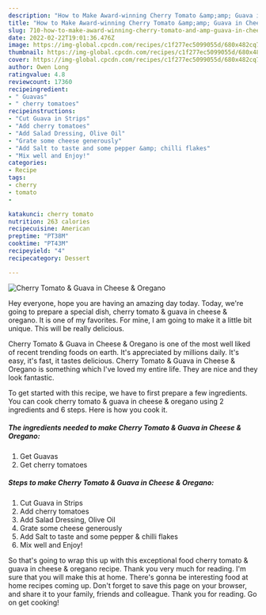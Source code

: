 ```yaml
---
description: "How to Make Award-winning Cherry Tomato &amp;amp; Guava in Cheese &amp;amp; Oregano"
title: "How to Make Award-winning Cherry Tomato &amp;amp; Guava in Cheese &amp;amp; Oregano"
slug: 710-how-to-make-award-winning-cherry-tomato-and-amp-guava-in-cheese-and-amp-oregano
date: 2022-02-22T19:01:36.476Z
image: https://img-global.cpcdn.com/recipes/c1f277ec5099055d/680x482cq70/cherry-tomato-guava-in-cheese-oregano-recipe-main-photo.jpg
thumbnail: https://img-global.cpcdn.com/recipes/c1f277ec5099055d/680x482cq70/cherry-tomato-guava-in-cheese-oregano-recipe-main-photo.jpg
cover: https://img-global.cpcdn.com/recipes/c1f277ec5099055d/680x482cq70/cherry-tomato-guava-in-cheese-oregano-recipe-main-photo.jpg
author: Owen Long
ratingvalue: 4.8
reviewcount: 17360
recipeingredient:
- " Guavas"
- " cherry tomatoes"
recipeinstructions:
- "Cut Guava in Strips"
- "Add cherry tomatoes"
- "Add Salad Dressing, Olive Oil"
- "Grate some cheese generously"
- "Add Salt to taste and some pepper &amp; chilli flakes"
- "Mix well and Enjoy!"
categories:
- Recipe
tags:
- cherry
- tomato
- 

katakunci: cherry tomato  
nutrition: 263 calories
recipecuisine: American
preptime: "PT38M"
cooktime: "PT43M"
recipeyield: "4"
recipecategory: Dessert

---
```



![Cherry Tomato &amp; Guava in Cheese &amp; Oregano](https://img-global.cpcdn.com/recipes/c1f277ec5099055d/680x482cq70/cherry-tomato-guava-in-cheese-oregano-recipe-main-photo.jpg)

Hey everyone, hope you are having an amazing day today. Today, we're going to prepare a special dish, cherry tomato &amp; guava in cheese &amp; oregano. It is one of my favorites. For mine, I am going to make it a little bit unique. This will be really delicious.



Cherry Tomato &amp; Guava in Cheese &amp; Oregano is one of the most well liked of recent trending foods on earth. It's appreciated by millions daily. It's easy, it's fast, it tastes delicious. Cherry Tomato &amp; Guava in Cheese &amp; Oregano is something which I've loved my entire life. They are nice and they look fantastic.


To get started with this recipe, we have to first prepare a few ingredients. You can cook cherry tomato &amp; guava in cheese &amp; oregano using 2 ingredients and 6 steps. Here is how you cook it.

<!--inarticleads1-->

##### The ingredients needed to make Cherry Tomato &amp; Guava in Cheese &amp; Oregano:

1. Get  Guavas
1. Get  cherry tomatoes




<!--inarticleads2-->

##### Steps to make Cherry Tomato &amp; Guava in Cheese &amp; Oregano:

1. Cut Guava in Strips
1. Add cherry tomatoes
1. Add Salad Dressing, Olive Oil
1. Grate some cheese generously
1. Add Salt to taste and some pepper &amp; chilli flakes
1. Mix well and Enjoy!




So that's going to wrap this up with this exceptional food cherry tomato &amp; guava in cheese &amp; oregano recipe. Thank you very much for reading. I'm sure that you will make this at home. There's gonna be interesting food at home recipes coming up. Don't forget to save this page on your browser, and share it to your family, friends and colleague. Thank you for reading. Go on get cooking!
